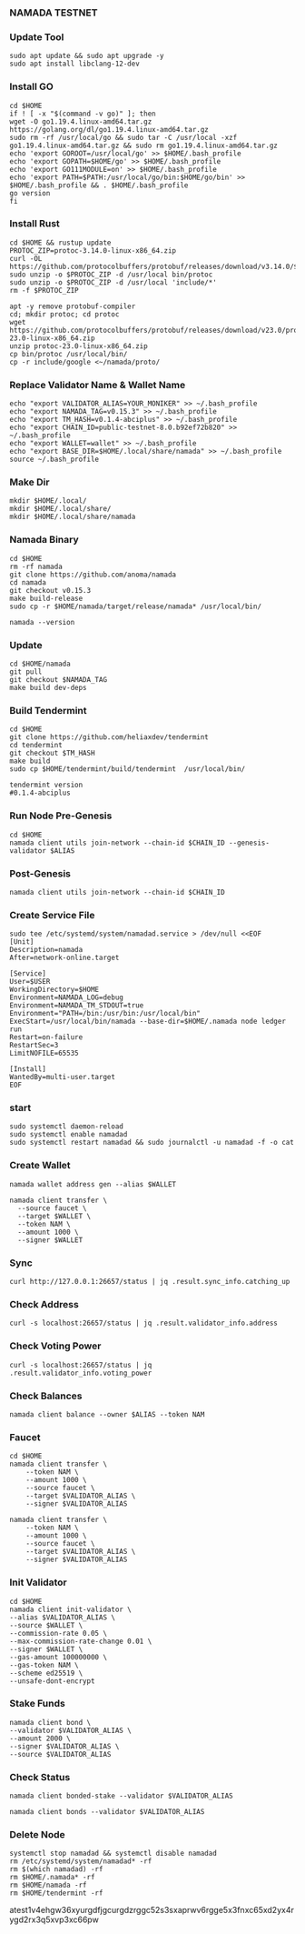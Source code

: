 ### NAMADA TESTNET

### Update Tool
```
sudo apt update && sudo apt upgrade -y
sudo apt install libclang-12-dev
```
### Install GO
```
cd $HOME
if ! [ -x "$(command -v go)" ]; then
wget -O go1.19.4.linux-amd64.tar.gz https://golang.org/dl/go1.19.4.linux-amd64.tar.gz
sudo rm -rf /usr/local/go && sudo tar -C /usr/local -xzf go1.19.4.linux-amd64.tar.gz && sudo rm go1.19.4.linux-amd64.tar.gz
echo 'export GOROOT=/usr/local/go' >> $HOME/.bash_profile
echo 'export GOPATH=$HOME/go' >> $HOME/.bash_profile
echo 'export GO111MODULE=on' >> $HOME/.bash_profile
echo 'export PATH=$PATH:/usr/local/go/bin:$HOME/go/bin' >> $HOME/.bash_profile && . $HOME/.bash_profile
go version
fi 
```
### Install Rust
```
cd $HOME && rustup update
PROTOC_ZIP=protoc-3.14.0-linux-x86_64.zip
curl -OL https://github.com/protocolbuffers/protobuf/releases/download/v3.14.0/$PROTOC_ZIP
sudo unzip -o $PROTOC_ZIP -d /usr/local bin/protoc
sudo unzip -o $PROTOC_ZIP -d /usr/local 'include/*'
rm -f $PROTOC_ZIP
```
```
apt -y remove protobuf-compiler
cd; mkdir protoc; cd protoc
wget https://github.com/protocolbuffers/protobuf/releases/download/v23.0/protoc-23.0-linux-x86_64.zip
unzip protoc-23.0-linux-x86_64.zip
cp bin/protoc /usr/local/bin/
cp -r include/google <~/namada/proto/
```

### Replace Validator Name & Wallet Name
```
echo "export VALIDATOR_ALIAS=YOUR_MONIKER" >> ~/.bash_profile
echo "export NAMADA_TAG=v0.15.3" >> ~/.bash_profile
echo "export TM_HASH=v0.1.4-abciplus" >> ~/.bash_profile
echo "export CHAIN_ID=public-testnet-8.0.b92ef72b820" >> ~/.bash_profile
echo "export WALLET=wallet" >> ~/.bash_profile
echo "export BASE_DIR=$HOME/.local/share/namada" >> ~/.bash_profile
source ~/.bash_profile
```
### Make Dir
```
mkdir $HOME/.local/
mkdir $HOME/.local/share/
mkdir $HOME/.local/share/namada
```

### Namada Binary

```
cd $HOME
rm -rf namada
git clone https://github.com/anoma/namada
cd namada
git checkout v0.15.3
make build-release
sudo cp -r $HOME/namada/target/release/namada* /usr/local/bin/
```
```
namada --version
```
### Update
```
cd $HOME/namada
git pull
git checkout $NAMADA_TAG
make build dev-deps
```

### Build Tendermint

```
cd $HOME
git clone https://github.com/heliaxdev/tendermint
cd tendermint
git checkout $TM_HASH
make build
sudo cp $HOME/tendermint/build/tendermint  /usr/local/bin/
```
```
tendermint version
#0.1.4-abciplus
```

### Run Node Pre-Genesis
```
cd $HOME
namada client utils join-network --chain-id $CHAIN_ID --genesis-validator $ALIAS
```
### Post-Genesis
```
namada client utils join-network --chain-id $CHAIN_ID
```

### Create Service File

```
sudo tee /etc/systemd/system/namadad.service > /dev/null <<EOF
[Unit]
Description=namada
After=network-online.target

[Service]
User=$USER
WorkingDirectory=$HOME
Environment=NAMADA_LOG=debug
Environment=NAMADA_TM_STDOUT=true
Environment="PATH=/bin:/usr/bin:/usr/local/bin"
ExecStart=/usr/local/bin/namada --base-dir=$HOME/.namada node ledger run
Restart=on-failure
RestartSec=3
LimitNOFILE=65535

[Install]
WantedBy=multi-user.target
EOF
```

### start

```
sudo systemctl daemon-reload
sudo systemctl enable namadad
sudo systemctl restart namadad && sudo journalctl -u namadad -f -o cat
```

### Create Wallet
```
namada wallet address gen --alias $WALLET
```
```
namada client transfer \
  --source faucet \
  --target $WALLET \
  --token NAM \
  --amount 1000 \
  --signer $WALLET
```
    
### Sync
```
curl http://127.0.0.1:26657/status | jq .result.sync_info.catching_up
```
### Check Address
```
curl -s localhost:26657/status | jq .result.validator_info.address
```
### Check Voting Power
```
curl -s localhost:26657/status | jq .result.validator_info.voting_power
```

### Check Balances
```
namada client balance --owner $ALIAS --token NAM
```

### Faucet
```
cd $HOME
namada client transfer \
    --token NAM \
    --amount 1000 \
    --source faucet \
    --target $VALIDATOR_ALIAS \
    --signer $VALIDATOR_ALIAS
```
```
namada client transfer \
    --token NAM \
    --amount 1000 \
    --source faucet \
    --target $VALIDATOR_ALIAS \
    --signer $VALIDATOR_ALIAS
```

### Init Validator
```
cd $HOME
namada client init-validator \
--alias $VALIDATOR_ALIAS \
--source $WALLET \
--commission-rate 0.05 \
--max-commission-rate-change 0.01 \
--signer $WALLET \
--gas-amount 100000000 \
--gas-token NAM \
--scheme ed25519 \
--unsafe-dont-encrypt
```

### Stake Funds
```
namada client bond \
--validator $VALIDATOR_ALIAS \
--amount 2000 \
--signer $VALIDATOR_ALIAS \
--source $VALIDATOR_ALIAS
```

### Check Status
```
namada client bonded-stake --validator $VALIDATOR_ALIAS
```
```
namada client bonds --validator $VALIDATOR_ALIAS
```

### Delete Node
```
systemctl stop namadad && systemctl disable namadad
rm /etc/systemd/system/namadad* -rf
rm $(which namadad) -rf
rm $HOME/.namada* -rf
rm $HOME/namada -rf
rm $HOME/tendermint -rf
```

atest1v4ehgw36xyurgdfjgcurgdzrggc52s3sxaprwv6rgge5x3fnxc65xd2yx4rygd2rx3q5xvp3xc66pw







